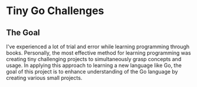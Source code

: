 # Tiny Go Challenges

## The Goal
I've experienced a lot of trial and error while learning programming through books. 
Personally, the most effective method for learning programming was creating tiny challenging projects to simultaneously grasp concepts and usage.
In applying this approach to learning a new language like Go, the goal of this project is to enhance understanding of the Go language by creating various small projects.

